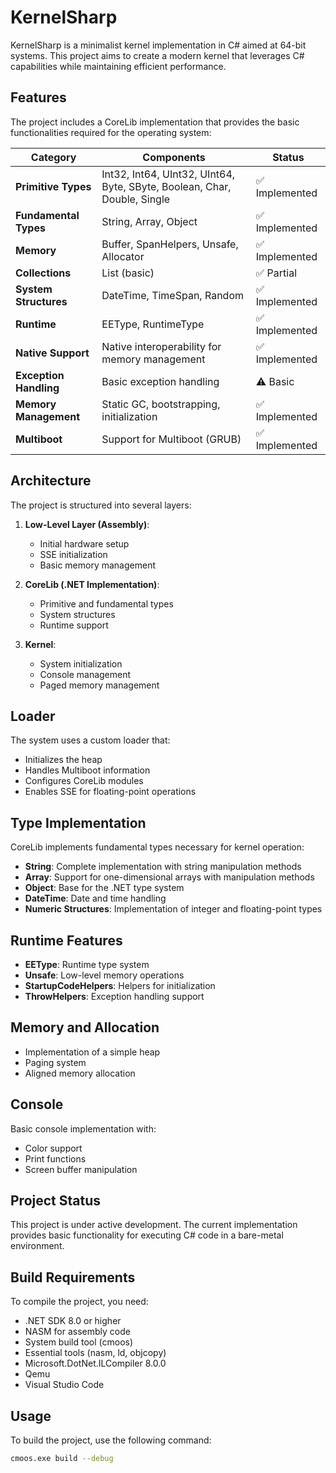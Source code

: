 # KernelSharp

KernelSharp is a minimalist kernel implementation in C# aimed at 64-bit systems. This project aims to create a modern kernel that leverages C# capabilities while maintaining efficient performance.

## Features

The project includes a CoreLib implementation that provides the basic functionalities required for the operating system:

| Category               | Components                                                             | Status        |
|------------------------|------------------------------------------------------------------------|---------------|
| **Primitive Types**     | Int32, Int64, UInt32, UInt64, Byte, SByte, Boolean, Char, Double, Single | ✅ Implemented |
| **Fundamental Types**   | String, Array, Object                                                  | ✅ Implemented |
| **Memory**              | Buffer, SpanHelpers, Unsafe, Allocator                                 | ✅ Implemented |
| **Collections**         | List (basic)                                                           | ✅ Partial     |
| **System Structures**   | DateTime, TimeSpan, Random                                             | ✅ Implemented |
| **Runtime**             | EEType, RuntimeType                                                    | ✅ Implemented |
| **Native Support**      | Native interoperability for memory management                          | ✅ Implemented |
| **Exception Handling**  | Basic exception handling                                               | ⚠️ Basic      |
| **Memory Management**   | Static GC, bootstrapping, initialization                               | ✅ Implemented |
| **Multiboot**           | Support for Multiboot (GRUB)                                           | ✅ Implemented |

## Architecture

The project is structured into several layers:

1. **Low-Level Layer (Assembly)**:
   - Initial hardware setup
   - SSE initialization
   - Basic memory management

2. **CoreLib (.NET Implementation)**:
   - Primitive and fundamental types
   - System structures
   - Runtime support

3. **Kernel**:
   - System initialization
   - Console management
   - Paged memory management

## Loader

The system uses a custom loader that:

- Initializes the heap
- Handles Multiboot information
- Configures CoreLib modules
- Enables SSE for floating-point operations

## Type Implementation

CoreLib implements fundamental types necessary for kernel operation:

- **String**: Complete implementation with string manipulation methods
- **Array**: Support for one-dimensional arrays with manipulation methods
- **Object**: Base for the .NET type system
- **DateTime**: Date and time handling
- **Numeric Structures**: Implementation of integer and floating-point types

## Runtime Features

- **EEType**: Runtime type system
- **Unsafe**: Low-level memory operations
- **StartupCodeHelpers**: Helpers for initialization
- **ThrowHelpers**: Exception handling support

## Memory and Allocation

- Implementation of a simple heap
- Paging system
- Aligned memory allocation

## Console

Basic console implementation with:
- Color support
- Print functions
- Screen buffer manipulation

## Project Status

This project is under active development. The current implementation provides basic functionality for executing C# code in a bare-metal environment.

## Build Requirements

To compile the project, you need:

- .NET SDK 8.0 or higher
- NASM for assembly code
- System build tool (cmoos)
- Essential tools (nasm, ld, objcopy)
- Microsoft.DotNet.ILCompiler 8.0.0
- Qemu
- Visual Studio Code

## Usage

To build the project, use the following command:

```bash
cmoos.exe build --debug
